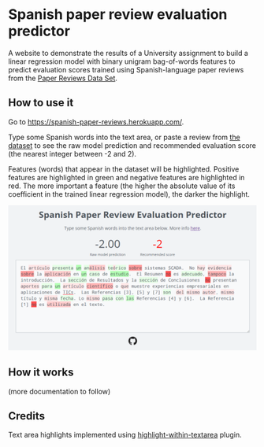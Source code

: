 # Spanish paper review evaluation predictor

A website to demonstrate the results of a University assignment to build a linear regression model with binary unigram bag-of-words features to predict evaluation scores trained using Spanish-language paper reviews from the [Paper Reviews Data Set](https://archive.ics.uci.edu/ml/datasets/Paper+Reviews).

## How to use it

Go to https://spanish-paper-reviews.herokuapp.com/.

Type some Spanish words into the text area, or paste a review from [the dataset](private/data/reviews_es.csv) to see the raw model prediction and recommended evaluation score (the nearest integer between -2 and 2).

Features (words) that appear in the dataset will be highlighted. Positive features are highlighted in green and negative features are highlighted in red. The more important a feature (the higher the absolute value of its coefficient in the trained linear regression model), the darker the highlight.

<a href="https://spanish-paper-reviews.herokuapp.com/"><img src="readme-img.PNG"></img></a>

## How it works

(more documentation to follow)

## Credits

Text area highlights implemented using [highlight-within-textarea](https://github.com/lonekorean/highlight-within-textarea) plugin.